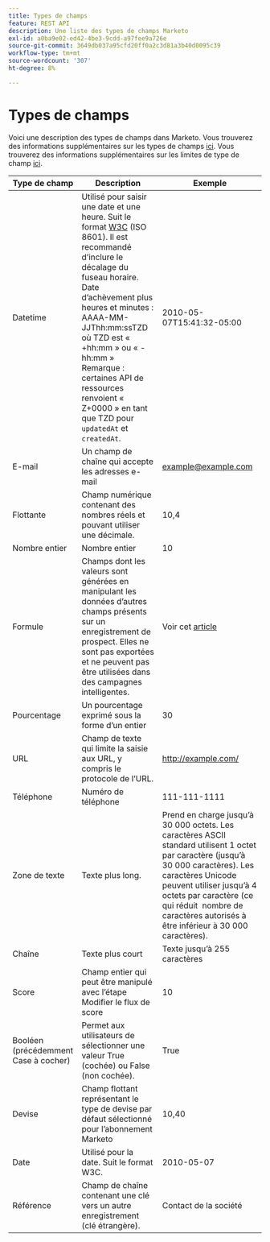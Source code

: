 ```yaml
---
title: Types de champs
feature: REST API
description: Une liste des types de champs Marketo
exl-id: a0ba9e02-ed42-4be3-9cdd-a97fee9a726e
source-git-commit: 3649db037a95cfd20ff0a2c3d81a3b40d0095c39
workflow-type: tm+mt
source-wordcount: '307'
ht-degree: 8%

---
```


# Types de champs

Voici une description des types de champs dans Marketo. Vous trouverez des informations supplémentaires sur les types de champs [ici](https://experienceleague.adobe.com/fr/docs/marketo/using/product-docs/administration/field-management/custom-field-type-glossary). Vous trouverez des informations supplémentaires sur les limites de type de champ [ici](https://nation.marketo.com/t5/knowledgebase/marketo-field-limits-by-field-type/ta-p/251613).

| Type de champ | Description | Exemple |
| --- | --- | --- |
| Datetime | Utilisé pour saisir une date et une heure. Suit le format [W3C](https://www.w3.org/TR/NOTE-datetime) (ISO 8601). Il est recommandé d’inclure le décalage du fuseau horaire. Date d’achèvement plus heures et minutes : AAAA-MM-JJThh:mm:ssTZD où TZD est « +hh:mm » ou « -hh:mm » Remarque : certaines API de ressources renvoient « Z+0000 » en tant que TZD pour `updatedAt` et `createdAt`. | 2010-05-07T15:41:32-05:00 |
| E-mail | Un champ de chaîne qui accepte les adresses e-mail | <example@example.com> |
| Flottante | Champ numérique contenant des nombres réels et pouvant utiliser une décimale. | 10,4 |
| Nombre entier | Nombre entier | 10 |
| Formule | Champs dont les valeurs sont générées en manipulant les données d’autres champs présents sur un enregistrement de prospect. Elles ne sont pas exportées et ne peuvent pas être utilisées dans des campagnes intelligentes. | Voir cet [article](https://experienceleague.adobe.com/fr/docs/marketo/using/product-docs/administration/field-management/create-and-use-a-concatenated-string-formula-field) |
| Pourcentage | Un pourcentage exprimé sous la forme d’un entier | 30 |
| URL | Champ de texte qui limite la saisie aux URL, y compris le protocole de l’URL. | <http://example.com/> |
| Téléphone | Numéro de téléphone | 111-111-1111 |
| Zone de texte | Texte plus long. | Prend en charge jusqu’à 30 000 octets. Les caractères ASCII standard utilisent 1 octet par caractère (jusqu’à 30 000 caractères). Les caractères Unicode peuvent utiliser jusqu’à 4 octets par caractère (ce qui réduit  nombre de caractères autorisés à être inférieur à 30 000 caractères). |
| Chaîne | Texte plus court | Texte jusqu’à 255 caractères |
| Score | Champ entier qui peut être manipulé avec l’étape Modifier le flux de score | 10 |
| Booléen (précédemment Case à cocher) | Permet aux utilisateurs de sélectionner une valeur True (cochée) ou False (non cochée). | True |
| Devise | Champ flottant représentant le type de devise par défaut sélectionné pour l’abonnement Marketo | 10,40 |
| Date | Utilisé pour la date. Suit le format W3C. | 2010-05-07 |
| Référence | Champ de chaîne contenant une clé vers un autre enregistrement (clé étrangère). | Contact de la société |
